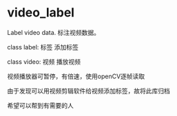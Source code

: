 # video_label
Label video data. 标注视频数据。

class label: 标签 添加标签

class video: 视频 播放视频

视频播放器可暂停，有倍速，使用openCV逐帧读取

由于发现可以用视频剪辑软件给视频添加标签，故将此库归档

希望可以帮到有需要的人